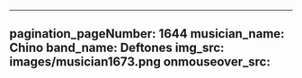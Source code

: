 ------
pagination_pageNumber: 1644
musician_name: Chino
band_name: Deftones
img_src: images/musician1673.png
onmouseover_src: 
------